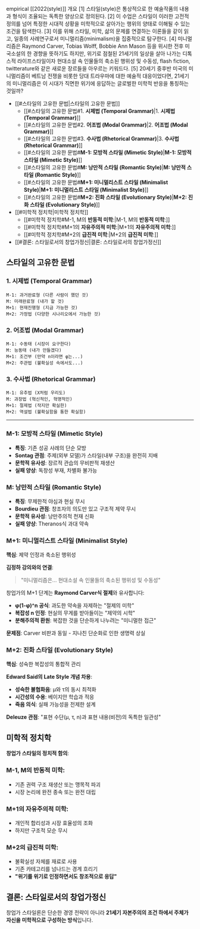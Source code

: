 empirical 
[[2022(style)]]
개요
[1] 스타일(style)은 통상적으로 한 예술작품의 내용과 형식이 조율되는 독특한 양상으로 정의된다. 
[2] 이 수업은 스타일이 이러한 고전적 정의를 넘어 특정한 시대적 상황을 미학적으로 살아가는 행위의 양태로 이해될 수 있는 조건을 탐색한다. 
[3] 이를 위해 스타일, 미학, 삶의 문제를 연결하는 이론들을 같이 읽고, 일종의 사례연구로서 미니멀리즘(minimalism)을 집중적으로 탐구한다. 
[4] 미니멀리즘은 Raymond Carver, Tobias Wolff, Bobbie Ann Mason 등을 위시한 전후 미국소설의 한 경향을 뜻하기도 하지만, 위기로 점철된 21세기의 일상을 살아 나가는 디톡스적 라이프스타일이자 현대소설 속 인물들의 축소된 행위성 및 수동성, flash fiction, twitterature와 같은 새로운 장르들을 아우르는 키워드다. 
[5] 20세기 중후반 미국의 미니멀리즘이 베트남 전쟁을 비롯한 당대 트라우마에 대한 예술적 대응이었다면, 21세기의 미니멀리즘은 이 시대가 직면한 위기에 응답하는 글로벌한 미학적 반응을 통칭하는 것일까?

- [[#스타일의 고유한 문법|스타일의 고유한 문법]]
	- [[#스타일의 고유한 문법#1. **시제법 (Temporal Grammar)**|1. **시제법 (Temporal Grammar)**]]
	- [[#스타일의 고유한 문법#2. **어조법 (Modal Grammar)**|2. **어조법 (Modal Grammar)**]]
	- [[#스타일의 고유한 문법#3. **수사법 (Rhetorical Grammar)**|3. **수사법 (Rhetorical Grammar)**]]
	- [[#스타일의 고유한 문법#**M-1: 모방적 스타일 (Mimetic Style)**|**M-1: 모방적 스타일 (Mimetic Style)**]]
	- [[#스타일의 고유한 문법#**M: 낭만적 스타일 (Romantic Style)**|**M: 낭만적 스타일 (Romantic Style)**]]
	- [[#스타일의 고유한 문법#**M+1: 미니멀리스트 스타일 (Minimalist Style)**|**M+1: 미니멀리스트 스타일 (Minimalist Style)**]]
	- [[#스타일의 고유한 문법#**M+2: 진화 스타일 (Evolutionary Style)**|**M+2: 진화 스타일 (Evolutionary Style)**]]
- [[#미학적 정치학|미학적 정치학]]
	- [[#미학적 정치학#M-1, M의 **반동적 미학**:|M-1, M의 **반동적 미학**:]]
	- [[#미학적 정치학#M+1의 **자유주의적 미학**:|M+1의 **자유주의적 미학**:]]
	- [[#미학적 정치학#M+2의 **급진적 미학**:|M+2의 **급진적 미학**:]]
- [[#결론: 스타일로서의 창업가정신|결론: 스타일로서의 창업가정신]]

## 스타일의 고유한 문법

### 1. **시제법 (Temporal Grammar)**

```
M-1: 과거완료형 (다른 사람이 했던 것)
M: 미래완료형 (내가 할 것)  
M+1: 현재진행형 (지금 가능한 것)
M+2: 가정법 (다양한 시나리오에서 가능한 것)
```

### 2. **어조법 (Modal Grammar)**

```
M-1: 수동태 (시장이 요구한다)
M: 능동태 (내가 만들겠다)
M+1: 조건부 (만약 n이라면 φ는...)
M+2: 주관법 (불확실성 속에서도...)
```

### 3. **수사법 (Rhetorical Grammar)**

```
M-1: 유추법 (X처럼 우리도)
M: 과장법 (혁신적인, 혁명적인)  
M+1: 절제법 (작지만 확실한)
M+2: 역설법 (불확실함을 통한 확실함)
```

---
### **M-1: 모방적 스타일 (Mimetic Style)**

- **특징**: 기존 성공 사례의 단순 모방
- **Sontag 관점**: 주제(외부 모델)가 스타일(내부 구조)을 완전히 지배
- **문학적 유사성**: 장르적 관습의 무비판적 재생산
- **실패 양상**: 독창성 부재, 차별화 불가능

### **M: 낭만적 스타일 (Romantic Style)**

- **특징**: 무제한적 야심과 현실 무시
- **Bourdieu 관점**: 창조자의 의도만 있고 구조적 제약 무시
- **문학적 유사성**: 낭만주의적 천재 신화
- **실패 양상**: Theranos식 과대 약속

### **M+1: 미니멀리스트 스타일 (Minimalist Style)**

**핵심**: 제약 인정과 축소된 행위성

**김정하 강의와의 연결**:

> "미니멀리즘은... 현대소설 속 인물들의 축소된 행위성 및 수동성"

창업가의 M+1 단계는 **Raymond Carver식 절제**와 유사합니다:

- **φ(1-φ)^n 공식**: 과도한 약속을 자제하는 "절제의 미학"
- **복잡성 n 인정**: 현실의 무게를 받아들이는 "제약의 시학"
- **분해주의적 환원**: 복잡한 것을 단순하게 나누려는 "미니멀한 접근"

**문제점**: Carver 비판과 동일 - 지나친 단순화로 인한 생명력 상실

### **M+2: 진화 스타일 (Evolutionary Style)**

**핵심**: 성숙한 복잡성의 통합적 관리

**Edward Said의 Late Style 개념 차용**:

- **성숙한 불협화음**: μ와 τ의 동시 최적화
- **시간성의 수용**: 베이지안 학습과 적응
- **죽음 의식**: 실패 가능성을 전제한 설계

**Deleuze 관점**: "표현 수단(μ, τ, n)과 표현 내용(비전)의 독특한 일관성"


## 미학적 정치학

**창업가 스타일의 정치적 함의**:

### M-1, M의 **반동적 미학**:

- 기존 권력 구조 재생산 또는 맹목적 파괴
- 시장 논리에 완전 종속 또는 완전 대립

### M+1의 **자유주의적 미학**:

- 개인적 합리성과 시장 효율성의 조화
- 하지만 구조적 모순 무시

### M+2의 **급진적 미학**:

- 불확실성 자체를 재료로 사용
- 기존 카테고리를 넘나드는 경계 흐리기
- **"위기를 위기로 인정하면서도 창조적으로 응답"**

## 결론: 스타일로서의 창업가정신

창업가 스타일론은 단순한 경영 전략이 아니라 **21세기 자본주의의 조건 하에서 주체가 자신을 미학적으로 구성하는 방식**입니다.